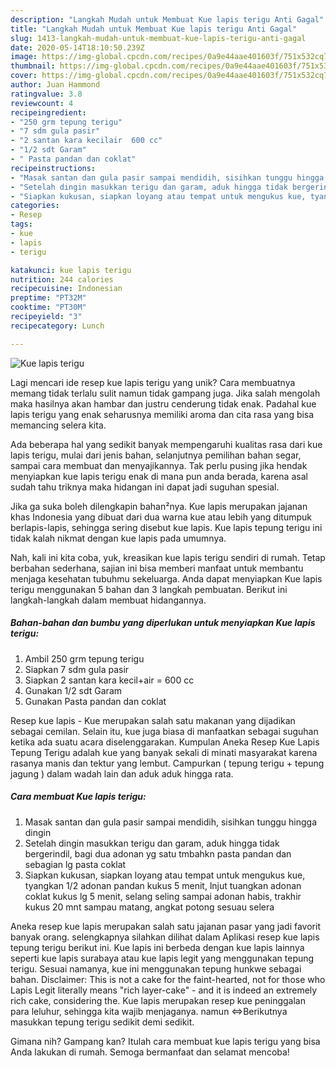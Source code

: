 ```yaml
---
description: "Langkah Mudah untuk Membuat Kue lapis terigu Anti Gagal"
title: "Langkah Mudah untuk Membuat Kue lapis terigu Anti Gagal"
slug: 1413-langkah-mudah-untuk-membuat-kue-lapis-terigu-anti-gagal
date: 2020-05-14T18:10:50.239Z
image: https://img-global.cpcdn.com/recipes/0a9e44aae401603f/751x532cq70/kue-lapis-terigu-foto-resep-utama.jpg
thumbnail: https://img-global.cpcdn.com/recipes/0a9e44aae401603f/751x532cq70/kue-lapis-terigu-foto-resep-utama.jpg
cover: https://img-global.cpcdn.com/recipes/0a9e44aae401603f/751x532cq70/kue-lapis-terigu-foto-resep-utama.jpg
author: Juan Hammond
ratingvalue: 3.8
reviewcount: 4
recipeingredient:
- "250 grm tepung terigu"
- "7 sdm gula pasir"
- "2 santan kara kecilair  600 cc"
- "1/2 sdt Garam"
- " Pasta pandan dan coklat"
recipeinstructions:
- "Masak santan dan gula pasir sampai mendidih, sisihkan tunggu hingga dingin"
- "Setelah dingin masukkan terigu dan garam, aduk hingga tidak bergerindil, bagi dua adonan yg satu tmbahkn pasta pandan dan sebagian lg pasta coklat"
- "Siapkan kukusan, siapkan loyang atau tempat untuk mengukus kue, tyangkan 1/2 adonan pandan kukus 5 menit, lnjut tuangkan adonan coklat kukus lg 5 menit, selang seling sampai adonan habis, trakhir kukus 20 mnt sampau matang, angkat potong sesuau selera"
categories:
- Resep
tags:
- kue
- lapis
- terigu

katakunci: kue lapis terigu 
nutrition: 244 calories
recipecuisine: Indonesian
preptime: "PT32M"
cooktime: "PT30M"
recipeyield: "3"
recipecategory: Lunch

---
```



![Kue lapis terigu](https://img-global.cpcdn.com/recipes/0a9e44aae401603f/751x532cq70/kue-lapis-terigu-foto-resep-utama.jpg)

Lagi mencari ide resep kue lapis terigu yang unik? Cara membuatnya memang tidak terlalu sulit namun tidak gampang juga. Jika salah mengolah maka hasilnya akan hambar dan justru cenderung tidak enak. Padahal kue lapis terigu yang enak seharusnya memiliki aroma dan cita rasa yang bisa memancing selera kita.

Ada beberapa hal yang sedikit banyak mempengaruhi kualitas rasa dari kue lapis terigu, mulai dari jenis bahan, selanjutnya pemilihan bahan segar, sampai cara membuat dan menyajikannya. Tak perlu pusing jika hendak menyiapkan kue lapis terigu enak di mana pun anda berada, karena asal sudah tahu triknya maka hidangan ini dapat jadi suguhan spesial.

Jika ga suka boleh dilengkapin bahan²nya. Kue lapis merupakan jajanan khas Indonesia yang dibuat dari dua warna kue atau lebih yang ditumpuk berlapis-lapis, sehingga sering disebut kue lapis. Kue lapis tepung terigu ini tidak kalah nikmat dengan kue lapis pada umumnya.


Nah, kali ini kita coba, yuk, kreasikan kue lapis terigu sendiri di rumah. Tetap berbahan sederhana, sajian ini bisa memberi manfaat untuk membantu menjaga kesehatan tubuhmu sekeluarga. Anda dapat menyiapkan Kue lapis terigu menggunakan 5 bahan dan 3 langkah pembuatan. Berikut ini langkah-langkah dalam membuat hidangannya.

<!--inarticleads1-->

##### Bahan-bahan dan bumbu yang diperlukan untuk menyiapkan Kue lapis terigu:

1. Ambil 250 grm tepung terigu
1. Siapkan 7 sdm gula pasir
1. Siapkan 2 santan kara kecil+air = 600 cc
1. Gunakan 1/2 sdt Garam
1. Gunakan  Pasta pandan dan coklat


Resep kue lapis - Kue merupakan salah satu makanan yang dijadikan sebagai cemilan. Selain itu, kue juga biasa di manfaatkan sebagai suguhan ketika ada suatu acara diselenggarakan. Kumpulan Aneka Resep Kue Lapis Tepung Terigu adalah kue yang banyak sekali di minati masyarakat karena rasanya manis dan tektur yang lembut. Campurkan ( tepung terigu + tepung jagung ) dalam wadah lain dan aduk aduk hingga rata. 

<!--inarticleads2-->

##### Cara membuat Kue lapis terigu:

1. Masak santan dan gula pasir sampai mendidih, sisihkan tunggu hingga dingin
1. Setelah dingin masukkan terigu dan garam, aduk hingga tidak bergerindil, bagi dua adonan yg satu tmbahkn pasta pandan dan sebagian lg pasta coklat
1. Siapkan kukusan, siapkan loyang atau tempat untuk mengukus kue, tyangkan 1/2 adonan pandan kukus 5 menit, lnjut tuangkan adonan coklat kukus lg 5 menit, selang seling sampai adonan habis, trakhir kukus 20 mnt sampau matang, angkat potong sesuau selera


Aneka resep kue lapis merupakan salah satu jajanan pasar yang jadi favorit banyak orang. selengkapnya silahkan dilihat dalam Aplikasi resep kue lapis tepung terigu berikut ini. Kue lapis ini berbeda dengan kue lapis lainnya seperti kue lapis surabaya atau kue lapis legit yang menggunakan tepung terigu. Sesuai namanya, kue ini menggunakan tepung hunkwe sebagai bahan. Disclaimer: This is not a cake for the faint-hearted, not for those who Lapis Legit literally means &#34;rich layer-cake&#34; - and it is indeed an extremely rich cake, considering the. Kue lapis merupakan resep kue peninggalan para leluhur, sehingga kita wajib menjaganya. namun ⇔Berikutnya masukkan tepung terigu sedikit demi sedikit. 

Gimana nih? Gampang kan? Itulah cara membuat kue lapis terigu yang bisa Anda lakukan di rumah. Semoga bermanfaat dan selamat mencoba!
